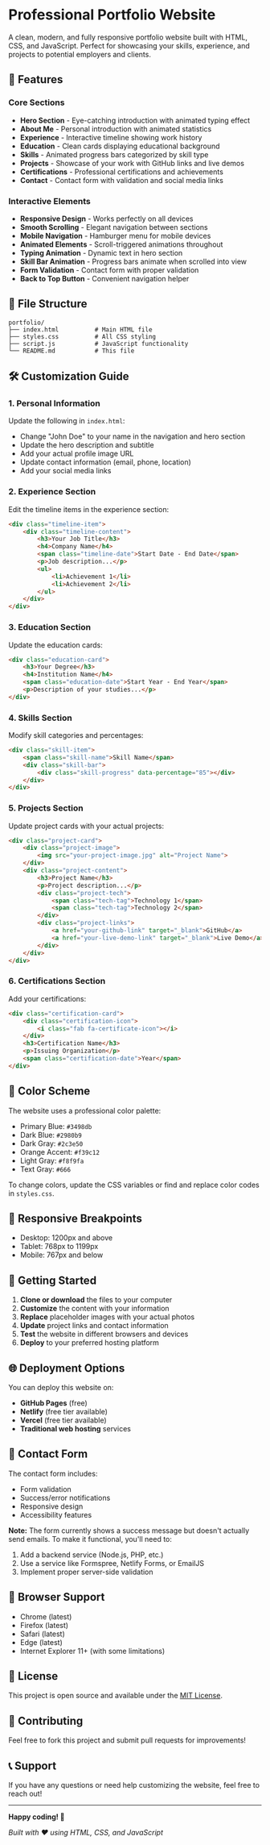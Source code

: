 # Professional Portfolio Website

A clean, modern, and fully responsive portfolio website built with HTML, CSS, and JavaScript. Perfect for showcasing your skills, experience, and projects to potential employers and clients.

## 🚀 Features

### Core Sections
- **Hero Section** - Eye-catching introduction with animated typing effect
- **About Me** - Personal introduction with animated statistics
- **Experience** - Interactive timeline showing work history
- **Education** - Clean cards displaying educational background
- **Skills** - Animated progress bars categorized by skill type
- **Projects** - Showcase of your work with GitHub links and live demos
- **Certifications** - Professional certifications and achievements
- **Contact** - Contact form with validation and social media links

### Interactive Elements
- **Responsive Design** - Works perfectly on all devices
- **Smooth Scrolling** - Elegant navigation between sections
- **Mobile Navigation** - Hamburger menu for mobile devices
- **Animated Elements** - Scroll-triggered animations throughout
- **Typing Animation** - Dynamic text in hero section
- **Skill Bar Animation** - Progress bars animate when scrolled into view
- **Form Validation** - Contact form with proper validation
- **Back to Top Button** - Convenient navigation helper

## 📁 File Structure

```
portfolio/
├── index.html          # Main HTML file
├── styles.css          # All CSS styling
├── script.js           # JavaScript functionality
└── README.md           # This file
```

## 🛠️ Customization Guide

### 1. Personal Information
Update the following in `index.html`:
- Change "John Doe" to your name in the navigation and hero section
- Update the hero description and subtitle
- Add your actual profile image URL
- Update contact information (email, phone, location)
- Add your social media links

### 2. Experience Section
Edit the timeline items in the experience section:
```html
<div class="timeline-item">
    <div class="timeline-content">
        <h3>Your Job Title</h3>
        <h4>Company Name</h4>
        <span class="timeline-date">Start Date - End Date</span>
        <p>Job description...</p>
        <ul>
            <li>Achievement 1</li>
            <li>Achievement 2</li>
        </ul>
    </div>
</div>
```

### 3. Education Section
Update the education cards:
```html
<div class="education-card">
    <h3>Your Degree</h3>
    <h4>Institution Name</h4>
    <span class="education-date">Start Year - End Year</span>
    <p>Description of your studies...</p>
</div>
```

### 4. Skills Section
Modify skill categories and percentages:
```html
<div class="skill-item">
    <span class="skill-name">Skill Name</span>
    <div class="skill-bar">
        <div class="skill-progress" data-percentage="85"></div>
    </div>
</div>
```

### 5. Projects Section
Update project cards with your actual projects:
```html
<div class="project-card">
    <div class="project-image">
        <img src="your-project-image.jpg" alt="Project Name">
    </div>
    <div class="project-content">
        <h3>Project Name</h3>
        <p>Project description...</p>
        <div class="project-tech">
            <span class="tech-tag">Technology 1</span>
            <span class="tech-tag">Technology 2</span>
        </div>
        <div class="project-links">
            <a href="your-github-link" target="_blank">GitHub</a>
            <a href="your-live-demo-link" target="_blank">Live Demo</a>
        </div>
    </div>
</div>
```

### 6. Certifications Section
Add your certifications:
```html
<div class="certification-card">
    <div class="certification-icon">
        <i class="fab fa-certificate-icon"></i>
    </div>
    <h3>Certification Name</h3>
    <p>Issuing Organization</p>
    <span class="certification-date">Year</span>
</div>
```

## 🎨 Color Scheme

The website uses a professional color palette:
- Primary Blue: `#3498db`
- Dark Blue: `#2980b9`
- Dark Gray: `#2c3e50`
- Orange Accent: `#f39c12`
- Light Gray: `#f8f9fa`
- Text Gray: `#666`

To change colors, update the CSS variables or find and replace color codes in `styles.css`.

## 📱 Responsive Breakpoints

- Desktop: 1200px and above
- Tablet: 768px to 1199px
- Mobile: 767px and below

## 🚀 Getting Started

1. **Clone or download** the files to your computer
2. **Customize** the content with your information
3. **Replace** placeholder images with your actual photos
4. **Update** project links and contact information
5. **Test** the website in different browsers and devices
6. **Deploy** to your preferred hosting platform

## 🌐 Deployment Options

You can deploy this website on:
- **GitHub Pages** (free)
- **Netlify** (free tier available)
- **Vercel** (free tier available)
- **Traditional web hosting** services

## 📧 Contact Form

The contact form includes:
- Form validation
- Success/error notifications
- Responsive design
- Accessibility features

**Note:** The form currently shows a success message but doesn't actually send emails. To make it functional, you'll need to:
1. Add a backend service (Node.js, PHP, etc.)
2. Use a service like Formspree, Netlify Forms, or EmailJS
3. Implement proper server-side validation

## 🔧 Browser Support

- Chrome (latest)
- Firefox (latest)
- Safari (latest)
- Edge (latest)
- Internet Explorer 11+ (with some limitations)

## 📄 License

This project is open source and available under the [MIT License](LICENSE).

## 🤝 Contributing

Feel free to fork this project and submit pull requests for improvements!

## 📞 Support

If you have any questions or need help customizing the website, feel free to reach out!

---

**Happy coding! 🎉**

*Built with ❤️ using HTML, CSS, and JavaScript*
